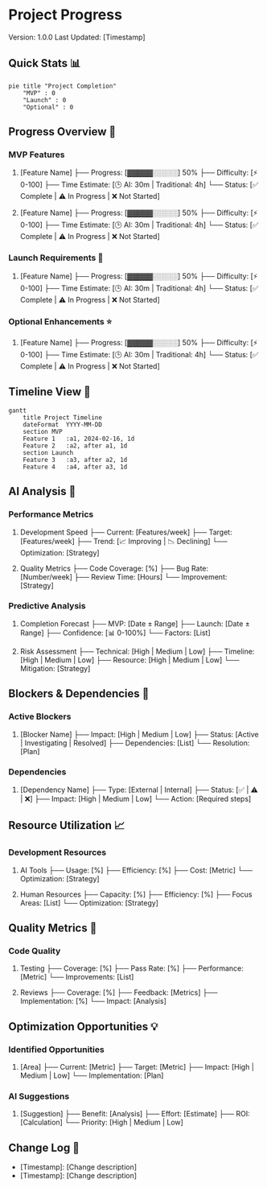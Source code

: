 # Project Progress
Version: 1.0.0
Last Updated: [Timestamp]

## Quick Stats 📊
```mermaid
pie title "Project Completion"
    "MVP" : 0
    "Launch" : 0
    "Optional" : 0
```

## Progress Overview 🎯
### MVP Features
1. [Feature Name]
   ├── Progress: [▓▓▓▓▓░░░░░] 50%
   ├── Difficulty: [⚡ 0-100]
   ├── Time Estimate: [🕒 AI: 30m | Traditional: 4h]
   └── Status: [✅ Complete | ⚠️ In Progress | ❌ Not Started]

2. [Feature Name]
   ├── Progress: [▓▓▓▓▓░░░░░] 50%
   ├── Difficulty: [⚡ 0-100]
   ├── Time Estimate: [🕒 AI: 30m | Traditional: 4h]
   └── Status: [✅ Complete | ⚠️ In Progress | ❌ Not Started]

### Launch Requirements 🚀
1. [Feature Name]
   ├── Progress: [▓▓▓▓▓░░░░░] 50%
   ├── Difficulty: [⚡ 0-100]
   ├── Time Estimate: [🕒 AI: 30m | Traditional: 4h]
   └── Status: [✅ Complete | ⚠️ In Progress | ❌ Not Started]

### Optional Enhancements ⭐
1. [Feature Name]
   ├── Progress: [▓▓▓▓▓░░░░░] 50%
   ├── Difficulty: [⚡ 0-100]
   ├── Time Estimate: [🕒 AI: 30m | Traditional: 4h]
   └── Status: [✅ Complete | ⚠️ In Progress | ❌ Not Started]

## Timeline View 📅
```mermaid
gantt
    title Project Timeline
    dateFormat  YYYY-MM-DD
    section MVP
    Feature 1   :a1, 2024-02-16, 1d
    Feature 2   :a2, after a1, 1d
    section Launch
    Feature 3   :a3, after a2, 1d
    Feature 4   :a4, after a3, 1d
```

## AI Analysis 🤖
### Performance Metrics
1. Development Speed
   ├── Current: [Features/week]
   ├── Target: [Features/week]
   ├── Trend: [📈 Improving | 📉 Declining]
   └── Optimization: [Strategy]

2. Quality Metrics
   ├── Code Coverage: [%]
   ├── Bug Rate: [Number/week]
   ├── Review Time: [Hours]
   └── Improvement: [Strategy]

### Predictive Analysis
1. Completion Forecast
   ├── MVP: [Date ± Range]
   ├── Launch: [Date ± Range]
   ├── Confidence: [📊 0-100%]
   └── Factors: [List]

2. Risk Assessment
   ├── Technical: [High | Medium | Low]
   ├── Timeline: [High | Medium | Low]
   ├── Resource: [High | Medium | Low]
   └── Mitigation: [Strategy]

## Blockers & Dependencies 🚧
### Active Blockers
1. [Blocker Name]
   ├── Impact: [High | Medium | Low]
   ├── Status: [Active | Investigating | Resolved]
   ├── Dependencies: [List]
   └── Resolution: [Plan]

### Dependencies
1. [Dependency Name]
   ├── Type: [External | Internal]
   ├── Status: [✅ | ⚠️ | ❌]
   ├── Impact: [High | Medium | Low]
   └── Action: [Required steps]

## Resource Utilization 📈
### Development Resources
1. AI Tools
   ├── Usage: [%]
   ├── Efficiency: [%]
   ├── Cost: [Metric]
   └── Optimization: [Strategy]

2. Human Resources
   ├── Capacity: [%]
   ├── Efficiency: [%]
   ├── Focus Areas: [List]
   └── Optimization: [Strategy]

## Quality Metrics 🎯
### Code Quality
1. Testing
   ├── Coverage: [%]
   ├── Pass Rate: [%]
   ├── Performance: [Metric]
   └── Improvements: [List]

2. Reviews
   ├── Coverage: [%]
   ├── Feedback: [Metrics]
   ├── Implementation: [%]
   └── Impact: [Analysis]

## Optimization Opportunities 💡
### Identified Opportunities
1. [Area]
   ├── Current: [Metric]
   ├── Target: [Metric]
   ├── Impact: [High | Medium | Low]
   └── Implementation: [Plan]

### AI Suggestions
1. [Suggestion]
   ├── Benefit: [Analysis]
   ├── Effort: [Estimate]
   ├── ROI: [Calculation]
   └── Priority: [High | Medium | Low]

## Change Log 📝
- [Timestamp]: [Change description]
- [Timestamp]: [Change description]
